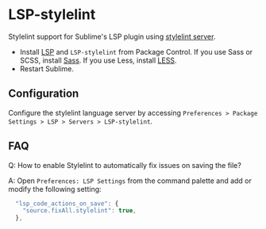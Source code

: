 # LSP-stylelint

Stylelint support for Sublime's LSP plugin using [stylelint server](https://github.com/stylelint/vscode-stylelint/).

- Install [LSP](https://packagecontrol.io/packages/LSP) and `LSP-stylelint` from Package Control.
  If you use Sass or SCSS, install [Sass](https://packagecontrol.io/packages/Sass).
  If you use Less, install [LESS](https://packagecontrol.io/packages/LESS).
- Restart Sublime.

## Configuration

Configure the stylelint language server by accessing `Preferences > Package Settings > LSP > Servers > LSP-stylelint`.

## FAQ

Q: How to enable Stylelint to automatically fix issues on saving the file?

A: Open `Preferences: LSP Settings` from the command palette and add or modify the following setting:

```js
  "lsp_code_actions_on_save": {
    "source.fixAll.stylelint": true,
  },
```
